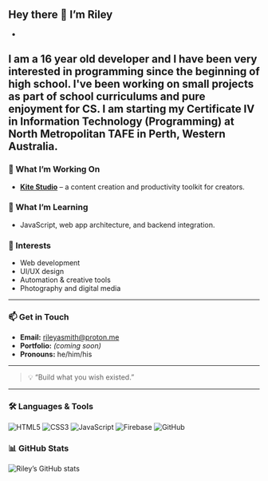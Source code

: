 ## Hey there 👋 I’m Riley
-
I am a 16 year old developer and I have been very interested in programming since the beginning of high school. I've been working on small projects as part of school curriculums and pure enjoyment for CS. I am starting my Certificate IV in Information Technology (Programming) at North Metropolitan TAFE in Perth, Western Australia.
---
### 🚀 What I’m Working On

* **[Kite Studio](https://github.com/snoopyriley/kite)** – a content creation and productivity toolkit for creators.

### 🌱 What I’m Learning

* JavaScript, web app architecture, and backend integration.

### 🧠 Interests

* Web development
* UI/UX design
* Automation & creative tools
* Photography and digital media

---

### 📫 Get in Touch

* **Email:** [rileyasmith@proton.me](mailto:rileyasmith@proton.me)
* **Portfolio:** *(coming soon)*
* **Pronouns:** he/him/his

---

> 💡 “Build what you wish existed.”

---

### 🛠️ Languages & Tools
![HTML5](https://img.shields.io/badge/HTML5-E34F26?logo=html5&logoColor=white)
![CSS3](https://img.shields.io/badge/CSS3-1572B6?logo=css3&logoColor=white)
![JavaScript](https://img.shields.io/badge/JavaScript-F7DF1E?logo=javascript&logoColor=black)
![Firebase](https://img.shields.io/badge/Firebase-FFCA28?logo=firebase&logoColor=black)
![GitHub](https://img.shields.io/badge/GitHub-181717?logo=github&logoColor=white)

### 📊 GitHub Stats
![Riley’s GitHub stats](https://github-readme-stats.vercel.app/api?username=snoopyriley&show_icons=true&theme=tokyonight)
